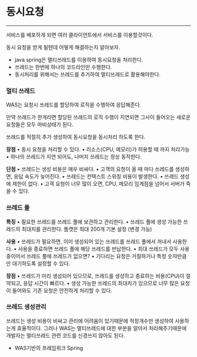 # 동시요청

---

서비스를 배포하게 되면 여러 클라이언트에서 서비스를 이용할것이다.

동시 요청을 받게 될텐데 어떻게 해결하는지 알아보자.



+ java spring은 멀티쓰레드를 이용하여 동시요청을 처리한다.
+ 쓰레드는 한번에 하나의 코드라인만 수행한다.
+ 동시처리를 위해서는 쓰레드를 추가하여 멀티쓰레드로 활용해야한다.



### 멀티 쓰레드 

WAS는 요청시 쓰레드를 할당하여 로직을 수행하여 응답해준다.

만약 쓰래드가 한개라면 할당된 쓰래드의 로직 수행이 지연되면 그사이 들어오는 새로운 요청들은 모두 마비상태가 된다.

쓰래드를 적절히 추가 생성하여 동시요청을 동시처리 하도록 한다.

**장점**
• 동시 요청을 처리할 수 있다.
• 리소스(CPU, 메모리)가 허용할 때 까지 처리가능
• 하나의 쓰레드가 지연 되어도, 나머지 쓰레드는 정상 동작한다.

**단점**
• 쓰레드는 생성 비용은 매우 비싸다.
• 고객의 요청이 올 때 마다 쓰레드를 생성하면, 응답 속도가 늦어진다.
• 쓰레드는 컨텍스트 스위칭 비용이 발생한다.
• 쓰레드 생성에 제한이 없다.
• 고객 요청이 너무 많이 오면, CPU, 메모리 임계점을 넘어서 서버가 죽을 수 있다.



### 쓰레드 풀

**특징**
• 필요한 쓰레드를 쓰레드 풀에 보관하고 관리한다.
• 쓰레드 풀에 생성 가능한 쓰레드의 최대치를 관리한다. 톰캣은 최대 200개 기본 설정 (변경 가능)

**사용**
• 쓰레드가 필요하면, 이미 생성되어 있는 쓰레드를 쓰레드 풀에서 꺼내서 사용한다.
• 사용을 종료하면 쓰레드 풀에 해당 쓰레드를 반납한다.
• 최대 쓰레드가 모두 사용중이어서 쓰레드 풀에 쓰레드가 없으면?
• 기다리는 요청은 거절하거나 특정 숫자만큼만 대기하도록 설정할 수 있다.

**장점**
• 쓰레드가 미리 생성되어 있으므로, 쓰레드를 생성하고 종료하는 비용(CPU)이 절약되고, 응답 시간이 빠르다.
• 생성 가능한 쓰레드의 최대치가 있으므로 너무 많은 요청이 들어와도 기존 요청은 안전하게 처리할 수 있다.



### 쓰레드 생성관리

쓰레드는 생성 비용이 비싸고 관리에 어려움이 있기때문에 적정개수만 생성하여 사용하는게 효율적이다. 그러나 WAS는 멀티쓰레드에 대한 부분을 알아서 처리해주기때문에 개발자는 멀티쓰레드 관련 코드를 신경쓰지 않아도 된다.

+ WAS기반의 프레임워크 Spring

